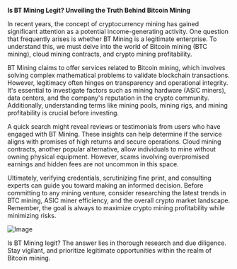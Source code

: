 **Is BT Mining Legit? Unveiling the Truth Behind Bitcoin Mining**

In recent years, the concept of cryptocurrency mining has gained significant attention as a potential income-generating activity. One question that frequently arises is whether BT Mining is a legitimate enterprise. To understand this, we must delve into the world of Bitcoin mining (BTC mining), cloud mining contracts, and crypto mining profitability.

BT Mining claims to offer services related to Bitcoin mining, which involves solving complex mathematical problems to validate blockchain transactions. However, legitimacy often hinges on transparency and operational integrity. It's essential to investigate factors such as mining hardware (ASIC miners), data centers, and the company's reputation in the crypto community. Additionally, understanding terms like mining pools, mining rigs, and mining profitability is crucial before investing.

A quick search might reveal reviews or testimonials from users who have engaged with BT Mining. These insights can help determine if the service aligns with promises of high returns and secure operations. Cloud mining contracts, another popular alternative, allow individuals to mine without owning physical equipment. However, scams involving overpromised earnings and hidden fees are not uncommon in this space.

Ultimately, verifying credentials, scrutinizing fine print, and consulting experts can guide you toward making an informed decision. Before committing to any mining venture, consider researching the latest trends in BTC mining, ASIC miner efficiency, and the overall crypto market landscape. Remember, the goal is always to maximize crypto mining profitability while minimizing risks.

![Image](https://github.com/user-attachments/assets/3be06921-4469-491d-bd37-5f14c53422b7)

Is BT Mining legit? The answer lies in thorough research and due diligence. Stay vigilant, and prioritize legitimate opportunities within the realm of Bitcoin mining.
